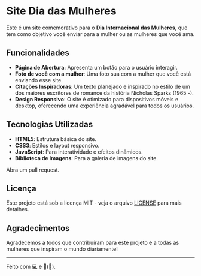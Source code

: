 # Site Dia das Mulheres

Este é um site comemorativo para o **Dia Internacional das Mulheres**, que tem como objetivo você enviar para a mulher ou as mulheres que você ama.

## Funcionalidades

- **Página de Abertura**: Apresenta um botão para o usuário interagir.
- **Foto de você com a mulher**: Uma foto sua com a mulher que você está enviando esse site.
- **Citações Inspiradoras**: Um texto planejado e inspirado no estilo de um dos maiores escritores de romance da história Nicholas Sparks (1965 -).
- **Design Responsivo**: O site é otimizado para dispositivos móveis e desktop, oferecendo uma experiência agradável para todos os usuários.

## Tecnologias Utilizadas

- **HTML5**: Estrutura básica do site.
- **CSS3**: Estilos e layout responsivo.
- **JavaScript**: Para interatividade e efeitos dinâmicos.
- **Biblioteca de Imagens**: Para a galeria de imagens do site.

Abra um pull request.

## Licença

Este projeto está sob a licença MIT - veja o arquivo [LICENSE](LICENSE) para mais detalhes.

## Agradecimentos

Agradecemos a todos que contribuíram para este projeto e a todas as mulheres que inspiram o mundo diariamente!

---

Feito com 💻 e 💖(🧠).

